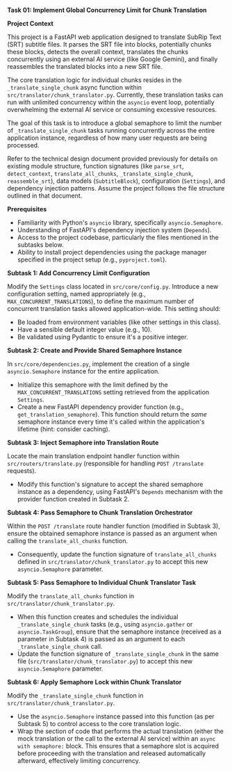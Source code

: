 **Task 01: Implement Global Concurrency Limit for Chunk Translation**

**Project Context**

This project is a FastAPI web application designed to translate SubRip Text (SRT) subtitle files. It parses the SRT file into blocks, potentially chunks these blocks, detects the overall context, translates the chunks concurrently using an external AI service (like Google Gemini), and finally reassembles the translated blocks into a new SRT file.

The core translation logic for individual chunks resides in the `_translate_single_chunk` async function within `src/translator/chunk_translator.py`. Currently, these translation tasks can run with unlimited concurrency within the `asyncio` event loop, potentially overwhelming the external AI service or consuming excessive resources.

The goal of this task is to introduce a global semaphore to limit the number of `_translate_single_chunk` tasks running concurrently across the entire application instance, regardless of how many user requests are being processed.

Refer to the technical design document provided previously for details on existing module structure, function signatures (like `parse_srt`, `detect_context`, `translate_all_chunks`, `_translate_single_chunk`, `reassemble_srt`), data models (`SubtitleBlock`), configuration (`Settings`), and dependency injection patterns. Assume the project follows the file structure outlined in that document.

**Prerequisites**

*   Familiarity with Python's `asyncio` library, specifically `asyncio.Semaphore`.
*   Understanding of FastAPI's dependency injection system (`Depends`).
*   Access to the project codebase, particularly the files mentioned in the subtasks below.
*   Ability to install project dependencies using the package manager specified in the project setup (e.g., `pyproject.toml`).

**Subtask 1: Add Concurrency Limit Configuration**

Modify the `Settings` class located in `src/core/config.py`. Introduce a new configuration setting, named appropriately (e.g., `MAX_CONCURRENT_TRANSLATIONS`), to define the maximum number of concurrent translation tasks allowed application-wide. This setting should:
*   Be loaded from environment variables (like other settings in this class).
*   Have a sensible default integer value (e.g., 10).
*   Be validated using Pydantic to ensure it's a positive integer.

**Subtask 2: Create and Provide Shared Semaphore Instance**

In `src/core/dependencies.py`, implement the creation of a single `asyncio.Semaphore` instance for the entire application.
*   Initialize this semaphore with the limit defined by the `MAX_CONCURRENT_TRANSLATIONS` setting retrieved from the application `Settings`.
*   Create a new FastAPI dependency provider function (e.g., `get_translation_semaphore`). This function should return the *same* semaphore instance every time it's called within the application's lifetime (hint: consider caching).

**Subtask 3: Inject Semaphore into Translation Route**

Locate the main translation endpoint handler function within `src/routers/translate.py` (responsible for handling `POST /translate` requests).
*   Modify this function's signature to accept the shared semaphore instance as a dependency, using FastAPI's `Depends` mechanism with the provider function created in Subtask 2.

**Subtask 4: Pass Semaphore to Chunk Translation Orchestrator**

Within the `POST /translate` route handler function (modified in Subtask 3), ensure the obtained semaphore instance is passed as an argument when calling the `translate_all_chunks` function.
*   Consequently, update the function signature of `translate_all_chunks` defined in `src/translator/chunk_translator.py` to accept this new `asyncio.Semaphore` parameter.

**Subtask 5: Pass Semaphore to Individual Chunk Translator Task**

Modify the `translate_all_chunks` function in `src/translator/chunk_translator.py`.
*   When this function creates and schedules the individual `_translate_single_chunk` tasks (e.g., using `asyncio.gather` or `asyncio.TaskGroup`), ensure that the semaphore instance (received as a parameter in Subtask 4) is passed as an argument to each `_translate_single_chunk` call.
*   Update the function signature of `_translate_single_chunk` in the same file (`src/translator/chunk_translator.py`) to accept this new `asyncio.Semaphore` parameter.

**Subtask 6: Apply Semaphore Lock within Chunk Translator**

Modify the `_translate_single_chunk` function in `src/translator/chunk_translator.py`.
*   Use the `asyncio.Semaphore` instance passed into this function (as per Subtask 5) to control access to the core translation logic.
*   Wrap the section of code that performs the actual translation (either the mock translation or the call to the external AI service) within an `async with semaphore:` block. This ensures that a semaphore slot is acquired before proceeding with the translation and released automatically afterward, effectively limiting concurrency.